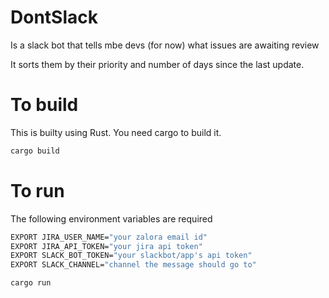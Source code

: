 # DontSlack

Is a slack bot that tells mbe devs (for now) what issues are awaiting review

It sorts them by their priority and number of days since the last update.

# To build

This is builty using Rust. You need cargo to build it.

```bash
cargo build
```

# To run

The following environment variables are required

```bash
EXPORT JIRA_USER_NAME="your zalora email id"
EXPORT JIRA_API_TOKEN="your jira api token"
EXPORT SLACK_BOT_TOKEN="your slackbot/app's api token"
EXPORT SLACK_CHANNEL="channel the message should go to"
```

```bash
cargo run
```




